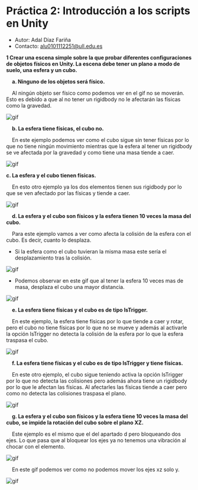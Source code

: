 # Práctica 2: Introducción a los scripts en Unity

- Autor: Adal Díaz Fariña
- Contacto: alu0101112251@ull.edu.es

**1 Crear una escena simple sobre la que probar diferentes configuraciones de objetos físicos en Unity. La escena debe tener un plano a modo de suelo, una esfera y un cubo.**

&nbsp;&nbsp;&nbsp;&nbsp;**a. Ninguno de los objetos será físico.**

&nbsp;&nbsp;&nbsp;&nbsp;Al ningún objeto ser físico como podemos ver en el gif no se moverán. Esto es debido a que al no tener un rigidbody no le afectarán las físicas como la gravedad.

  ![gif](gif/1_a.gif)

&nbsp;&nbsp;&nbsp;&nbsp;**b. La esfera tiene físicas, el cubo no.**

&nbsp;&nbsp;&nbsp;&nbsp;En este ejemplo podemos ver como el cubo sigue sin tener físicas por lo que no tiene ningún movimiento mientras que la esfera al tener un rigidbody se ve afectada por la gravedad y como tiene una masa tiende a caer.

  ![gif](gif/1_b.gif)

  **c. La esfera y el cubo tienen físicas.**

&nbsp;&nbsp;&nbsp;&nbsp;En esto otro ejemplo ya los dos elementos tienen sus rigidbody por lo que se ven afectado por las físicas y tiende a caer.

  ![gif](gif/1_c.gif)

&nbsp;&nbsp;&nbsp;&nbsp;**d. La esfera y el cubo son físicos y la esfera tienen 10 veces la masa del cubo.**

&nbsp;&nbsp;&nbsp;&nbsp;Para este ejemplo vamos a ver como afecta la colisión de la esfera con el cubo. Es decir, cuanto lo desplaza.

  - Si la esfera como el cubo tuvieran la misma masa este sería el desplazamiento tras la colisión.

  ![gif](gif/1_d_massx1.gif)

  - Podemos observar en este gif que al tener la esfera 10 veces mas de masa, desplaza el cubo una mayor distancia.

  ![gif](gif/1_d_massx10.gif)

&nbsp;&nbsp;&nbsp;&nbsp;**e. La esfera tiene físicas y el cubo es de tipo IsTrigger.**

&nbsp;&nbsp;&nbsp;&nbsp;En este ejemplo, la esfera tiene físicas por lo que tiende a caer y rotar, pero el cubo no tiene físicas por lo que no se mueve y además al activarle la opción IsTrigger no detecta la colisión de la esfera por lo que la esfera traspasa el cubo.

  ![gif](gif/1_e.gif)

&nbsp;&nbsp;&nbsp;&nbsp;**f. La esfera tiene físicas y el cubo es de tipo IsTrigger y tiene físicas.**

&nbsp;&nbsp;&nbsp;&nbsp;En este otro ejemplo, el cubo sigue teniendo activa la opción IsTrigger por lo que no detecta las colisiones pero además ahora tiene un rigidbody por lo que le afectan las físicas. Al afectarles las físicas tiende a caer pero como no detecta las colisiones traspasa el plano.

  ![gif](gif/1_f.gif)

&nbsp;&nbsp;&nbsp;&nbsp;**g. La esfera y el cubo son físicos y la esfera tiene 10 veces la masa del cubo, se impide la rotación del cubo sobre el plano XZ.**

&nbsp;&nbsp;&nbsp;&nbsp;Este ejemplo es el mismo que el del apartado d pero bloqueando dos ejes. Lo que pasa que al bloquear los ejes ya no tenemos una vibración al chocar con el elemento.

  ![gif](gif/1_g.gif)

&nbsp;&nbsp;&nbsp;&nbsp;En este gif podemos ver como no podemos mover los ejes xz solo y.

  ![gif](gif/1_g_block.gif)








